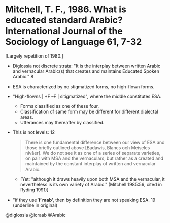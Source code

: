# Mitchell, T. F., 1986. What is educated standard Arabic?  International Journal of  the Sociology of Language 61, 7-32

[Largely repetition of 1980.]

- Diglossia not discrete strata: "It is the interplay between written Arabic and vernacular Arabic(s) that creates and maintains Educated Spoken Arabic." 8

- ESA is characterized by no stigmatized forms, no high-flown forms. 

- "High-flowns | +F –F | sitigmatized", where the middle constitutes ESA. 
  - Forms classified as one of these four.
  - Classification of same form may be different for different dialectal areas.
  - Utterances may thereafter by classified.

- This is not levels: 12

  > There is one fundamental difference between our view of ESA and those briefly outlined above [Badawis, Blancs och Meiseles nivåer]. We do not see it as one of a series of separate varieties, on pair with MSA and the vernaculars, but rather as a created and maintained by the constant interplay of written and vernacular Arabic.
    
  - [Yet: "although it draws heavily upon both MSA and the vernacular, it nevertheless is its own variety of Arabic." (Mitchell 1985:56, cited in Ryding 1991)] 

- "if they use **ʾi’ʿraab‘**, then by definition they are not speaking ESA. 19 (underline in original)

@diglossia
@icraab
@Arabic
